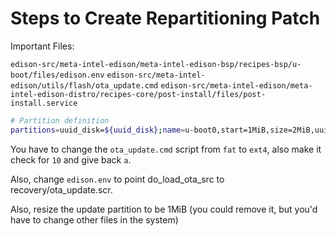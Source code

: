 Steps to Create Repartitioning Patch
====================================

Important Files:

`edison-src/meta-intel-edison/meta-intel-edison-bsp/recipes-bsp/u-boot/files/edison.env`
`edison-src/meta-intel-edison/utils/flash/ota_update.cmd`
`edison-src/meta-intel-edison/meta-intel-edison-distro/recipes-core/post-install/files/post-install.service`

```bash
# Partition definition
partitions=uuid_disk=${uuid_disk};name=u-boot0,start=1MiB,size=2MiB,uuid=${uuid_uboot0};name=u-boot-env0,size=1MiB,uuid=${uuid_uboot_env0};name=u-boot1,size=2MiB,uuid=${uuid_uboot1};name=u-boot-env1,size=1MiB,uuid=${uuid_uboot_env1};name=factory,size=1MiB,uuid=${uuid_factory};name=panic,size=24MiB,uuid=${uuid_panic};name=boot,size=32MiB,uuid=${uuid_boot};name=rootfs,size=1536MiB,uuid=${uuid_rootfs};name=update,size=768MiB,uuid=${uuid_update};name=home,size=-,uuid=${uuid_home};
```

You have to change the `ota_update.cmd` script from `fat` to `ext4`, also make it check for `10` and give back `a`.

Also, change `edison.env` to point do_load_ota_src to recovery/ota_update.scr.

Also, resize the update partition to be 1MiB (you could remove it, but you'd have to change other files in the system)